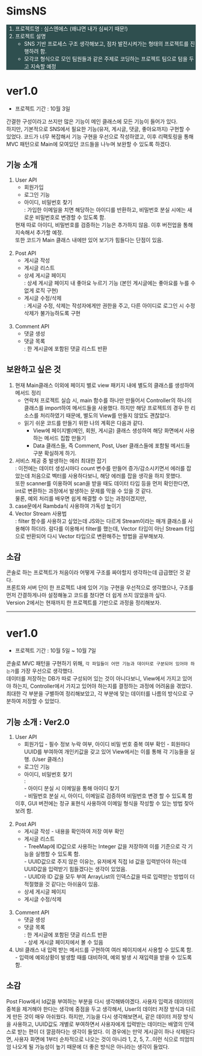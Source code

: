 <h1>SimsNS</h1>
 
<div style="background-color:#2F4F4F	; color : white">
<ol>
    <li> 프로젝트명 : 심스엔에스 (왜냐면 내가 심씨기 때문!)<br>
    <li> 프로젝트 설명
        <ul>    
            <li> SNS 기반 프로세스 구조 생각해보고, 점차 발전시켜가는 형태의 프로젝트를 진행하려 함.
            <li> 모각코 형식으로 모인 팀원들과 같은 주제로 코딩하는 프로젝트 팀으로 텀을 두고 지속할 예정
        </ul> 
    
</ol>
</div>


<h1>ver1.0</h1>
<ul>
    <li> 프로젝트 기간 : 10월 3일
</ul>
간결한 구성이라고 쓰지만 많은 기능이 메인 클래스에 모든 기능이 들어가 있다. <br>
하지만, 기본적으로 SNS에서 필요한 기능(유저, 게시글, 댓글, 좋아요까지) 구현할 수 있었다.
코드가 너무 복잡해서 기능 구현을 우선으로 작성하였고, 이후 리팩토링을 통해 MVC 패턴으로 Main에 모여있던 코드들을 나누며 보완할 수 있도록 하겠다.


<h2>기능 소개</h2>
<ol>
    <li> User API
        <ul>
            <li> 회원가입
            <li> 로그인 기능
            <li> 아이디, 비밀번호 찾기 <br>: 가입한 이메일을 치면 해당하는 아이디를 반환하고, 비밀번호 분실 시에는 새로운 비밀번호로 변경할 수 있도록 함. 
        </ul>
        <div> 현재 따로 아이디, 비밀번호를 검증하는 기능은 추가하지 않음. 이후 버전업을 통해 지속해서 추가할 예정.
            <br>또한 코드가 Main 클래스 내에만 있어 보기가 힘들다는 단점이 있음. 
        </div>
<br>
    <li> Post API
        <ul>
            <li> 게시글 작성
            <li> 게시글 리스트
            <li> 상세 게시글 페이지
                <br>: 상세 게시글 페이지 내 좋아요 누르기 기능 (본인 게시글에는 좋아요를 누를 수 없게 로직 구현)
            <li> 게시글 수정/삭제
                <br>: 게시글 수정, 삭제는 작성자에게만 권한을 주고, 다른 아이디로 로그인 시 수정 삭제가 불가능하도록 구현
        </ul>
<br>
    <li> Comment API
        <ul>
            <li> 댓글 생성
            <li> 댓글 목록
                <br>: 한 게시글에 포함된 댓글 리스트 반환
        </ul>

</ol>

<h2>보완하고 싶은 것</h2>

<ol>
    <li> 현재  Main클래스 이외에 페이지 별로 view 패키지 내에 별도의 클래스를 생성하여 메서드 정리
        <ul>
        <li>  연락처 프로젝트 실습 시, main 함수를 하나만 만들어서 Controller의 하나의 클래스를 import하여 메서드들을 사용했다.
            하지만 해당 프로젝트의 경우 한 리소스를 처리하였기 때문에, 별도의 View를 만들지 않았도 괜찮았다.
        <li> 읽기 쉬운 코드를 만들기 위한 나의 계획은 다음과 같다.
            <ul>
                <li> View에 페이지별(메인, 회원, 게시글) 클래스 생성하여 해당 화면에서 사용하는 메서드 집합 만들기
                <li> Data 클래스들, 즉 Comment, Post, User 클래스들에 포함될 메서드들 구분 확실하게 하기.
            </ul>
        </ul>
    <li> 서비스 제공 중 발생하는 에러 최대한 잡기 
    <br>: 이전에는 데이터 생성시마다 count 변수를 만들어 증가/감소시키면서 에러를 잡았는데 처음으로 벡터를 사용하다보니, 해당 에러를 잡을 생각을 하지 못했다.
    <br> 또한 scanner를 이용하여 scan을 받을 때도 데이터 타입 등을 먼저 확인한다면, int로 변환하는 과정에서 발생하는 문제를 막을 수 있을 것 같다.
    <br> 물론, 예외 처리를 배우면 쉽게 해결할 수 있는 과정이겠지만, 
    <li> case문에서 Rambda식 사용하여 가독성 높이기
    <li> Vector Stream 사용법<br>
        : filter 함수를 사용하고 싶었는데 JS와는 다르게 Stream이라는 매개 클래스를 사용해야 하더라.  
        람다를 이용해서 filter를 했는데, Vector 타입이 아닌 Stream 타입으로 반환되어 다시 Vector 타입으로 변환해주는 방법을 공부해보자.
</ol>

<h2>소감</h2>
콘솔로 하는 프로젝트가 처음이라 어떻게 구조를 짜야할지 생각하는데 급급했던 것 같다. <br>
프론트와 서버 단이 한 프로젝트 내에 있어 기능 구현을 우선적으로 생각했으나, 구조를 먼저 간결하게나마 설정해놓고 코드를 쳤다면 더 쉽게 쓰지 않았을까 싶다. <br>
Version 2에서는 현재까지 한 프로젝트를 기반으로 과정을 정리해보자.

-----

<h1>ver1.0</h1>
<ul>
    <li> 프로젝트 기간 : 10월 5일 ~ 10월 7일
</ul>

콘솔로 MVC 패턴을 구현하기 위해, `각 파일들이 어떤 기능과 데이터로 구분되어 있어야 하는가`를 가장 우선으로 생각했다.
<br>데이터를 저장하는 DB가 따로 구성되어 있는 것이 아니다보니, View에서 가지고 있어야 하는지, Controller에서 가지고 있어야 하는지를 결정하는 과정에 어려움을 겪었다.
최대한 각 부분을 구별하여 정리해보았고, 각 부분에 맞는 데이터를 나름의 방식으로 구분하여 저장할 수 있었다.

<h2>기능 소개 : Ver2.0</h2>
<ol>
    <li> User API
        <ul>
            <li> 회원가입
                - 필수 정보 누락 여부, 아이디 비밀 번호 중복 여부 확인
                - 회원마다 UUID를 부여하여 개인키값을 갖고 있어 View에서는 이를 통해 각 기능들을 실행. (User 클래스)
            <li> 로그인 기능
            <li> 아이디, 비밀번호 찾기 <br>:  
                <br>- 아이디 분실 시 이메일을 통해 아이디 찾기
                <br>- 비밀번호 분실 시, 아이디, 이메일로 검증하여 비밀번호 변경 할 수 있도록 함
        </ul>
        <div> 이후, GUI 버전에는 정규 표현식 사용하여 이메일 형식을 작성할 수 있는 방법 찾아보려 함.
            <br> 
        </div>
<br>
    <li> Post API
        <ul>
            <li> 게시글 작성
                - 내용을 확인하여 저장 여부 확인
            <li> 게시글 리스트
                <br>- TreeMap에 ID값으로 사용하는 Integer 값을 저장하여 이를 기준으로 각 기능을 실행할 수 있도록 함.
                <br>- UUID값으로 주지 않은 이유는, 유저에게 직접 Id 값을 입력받아야 하는데 UUID값을 입력받기 힘들겠다는 생각이 있었음.
                <br>- UUID와 ID 값을 모두 부여 ArrayList의 인덱스값을 따로 입력받는 방법이 더 적절했을 것 같다는 아쉬움이 있음.
            <li> 상세 게시글 페이지
            <li> 게시글 수정/삭제
        </ul>
<br>
    <li> Comment API
        <ul>
            <li> 댓글 생성
            <li> 댓글 목록
                <br>: 한 게시글에 포함된 댓글 리스트 반환
                <br>- 상세 게시글 페이지에서 볼 수 있음
        </ul>
    <li> Util 클래스 내 입력 받는 메서드를 구현하여 여러 페이지에서 사용할 수 있도록 함.
        <br>- 입력에 예외상황이 발생할 때를 대비하여, 예외 발생 시 재입력을 받을 수 있도록 함.
</ol>

<h2>소감</h2>
Post Flow에서 Id값을 부여하는 부분을 다시 생각해봐야겠다.
사용자 입력과 데이터의 중복을 제거해야 한다는 생각에 중점을 두고 생각해서, User의 데이터 저장 방식과 다르게 만든 것이 매우 아쉬웠다.
하지만, 기능을 다시 생각해보면서, 같은 데이터 저장 방식을 사용하고, UUID값도 개별로 부여하면서 사용자에게 입력받는 데이터는 배열의 인덱스로 받는 편이 더 깔끔하다는 생각이 들었다.
이 경우에는 만약 게시글이 하나 삭제된다면, 사용자 화면에 1부터 순차적으로 나오는 것이 아니라 1, 2, 5, 7...이런 식으로 띄엄띄엄 나오게 될 가능성이 높기 때문에 더 좋은 방식은 아니라는 생각이 들었다.